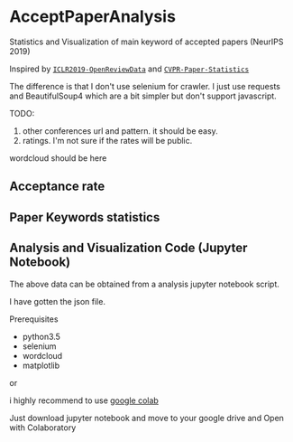 # AcceptPaperAnalysis

Statistics and Visualization of main keyword of accepted papers (NeurIPS 2019)

Inspired by [`ICLR2019-OpenReviewData`](https://github.com/shaohua0116/ICLR2019-OpenReviewData) and [`CVPR-Paper-Statistics`](https://github.com/hoya012/CVPR-2019-Paper-Statistics)

The difference is that I don't use selenium for crawler. I just use requests and BeautifulSoup4 which are a bit simpler but don't support javascript.

TODO:

1. other conferences url and pattern. it should be easy.
2. ratings. I'm not sure if the rates will be public.

wordcloud should be here

## Acceptance rate

## Paper Keywords statistics

## Analysis and Visualization Code (Jupyter Notebook)

The above data can be obtained from a analysis jupyter notebook script.

I have gotten the json file.

Prerequisites

+ python3.5
+ selenium
+ wordcloud
+ matplotlib

or

i highly recommend to use [google colab](https://colab.research.google.com/)

Just download jupyter notebook and move to your google drive and Open with Colaboratory
